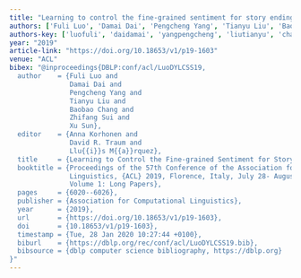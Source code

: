 ```yaml
---
title: "Learning to control the fine-grained sentiment for story ending generation"
authors: ['Fuli Luo', 'Damai Dai', 'Pengcheng Yang', 'Tianyu Liu', 'Baobao Chang', 'Zhifang Sui', 'Xu Sun 0001']
authors-key: ['luofuli', 'daidamai', 'yangpengcheng', 'liutianyu', 'changbaobao', 'suizhifang', 'sunxu']
year: "2019"
article-link: "https://doi.org/10.18653/v1/p19-1603"
venue: "ACL"
bibex: "@inproceedings{DBLP:conf/acl/LuoDYLCSS19,
  author    = {Fuli Luo and
               Damai Dai and
               Pengcheng Yang and
               Tianyu Liu and
               Baobao Chang and
               Zhifang Sui and
               Xu Sun},
  editor    = {Anna Korhonen and
               David R. Traum and
               Llu{{i}}s M{{a}}rquez},
  title     = {Learning to Control the Fine-grained Sentiment for Story Ending Generation},
  booktitle = {Proceedings of the 57th Conference of the Association for Computational
               Linguistics, {ACL} 2019, Florence, Italy, July 28- August 2, 2019,
               Volume 1: Long Papers},
  pages     = {6020--6026},
  publisher = {Association for Computational Linguistics},
  year      = {2019},
  url       = {https://doi.org/10.18653/v1/p19-1603},
  doi       = {10.18653/v1/p19-1603},
  timestamp = {Tue, 28 Jan 2020 10:27:44 +0100},
  biburl    = {https://dblp.org/rec/conf/acl/LuoDYLCSS19.bib},
  bibsource = {dblp computer science bibliography, https://dblp.org}
}"
---
```

